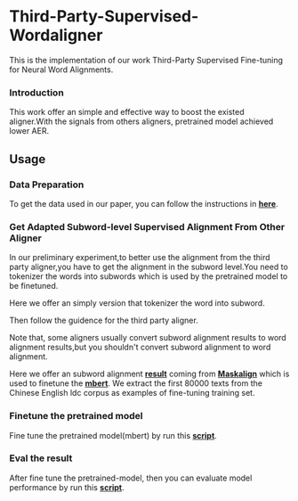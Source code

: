 # Third-Party-Supervised-Wordaligner
This is the implementation of our work Third-Party Supervised Fine-tuning for Neural Word Alignments.

### Introduction
This work offer an simple and effective way to boost the existed aligner.With the signals from others aligners, pretrained model achieved lower AER.


## Usage
### Data Preparation
To get the data used in our paper, you can follow the instructions in **[here](https://github.com/lilt/alignment-scripts)**.

### Get Adapted Subword-level Supervised Alignment From Other Aligner

In our preliminary experiment,to better use the alignment from the third party aligner,you have to get the alignment in the subword level.You need to tokenizer the words into subwords which is used by the pretrained model to be finetuned.

Here we offer an simply version that tokenizer the word into subword. 

Then follow the guidence for the third party aligner. 

Note that, some aligners usually convert subword alignment results to word alignment results,but you shouldn't convert subword alignment to word alignment.  

Here we offer an subword alignment **[result](https://github.com/sdongchuanqi/Third-Party-Supervised-Aligner/tree/main/8w)** coming from **[Maskalign](https://github.com/THUNLP-MT/Mask-Align)** which is used to finetune the **[mbert](https://huggingface.co/bert-base-multilingual-cased)**. We extract the first 80000 texts from the Chinese English ldc corpus as examples of fine-tuning training set.

### Finetune the pretrained model

Fine tune the pretrained model(mbert) by run this **[script](https://github.com/sdongchuanqi/Third-Party-Supervised-Aligner/blob/main/scripts/step2_train_40k2.sh)**.


### Eval the result 
After fine tune the pretrained-model, then you can evaluate model performance by run this **[script](https://github.com/sdongchuanqi/Third-Party-Supervised-Aligner/blob/main/scripts/step3_test.sh)**.

